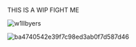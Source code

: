 THIS IS A WIP FIGHT ME 

<p align="left"> <img src="https://komarev.com/ghpvc/?username=w1llbyers&label=Profile%20views&color=0e75b6&style=flat" alt="w1llbyers" /> </p>


![ba4740542e39f7c98ed3ab0f7d587d46](https://github.com/user-attachments/assets/1d8a2fec-d54f-41fa-b9dc-d3ac3c488af6)
